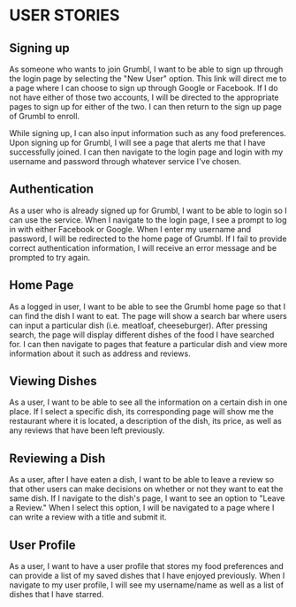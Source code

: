 # USER STORIES

## Signing up
As someone who wants to join Grumbl, I want to be able to sign up through the login page by selecting the "New User" option. This link will direct me to a page where I can choose to sign up through Google or Facebook. If I do not have either of those two accounts, I will be directed to the appropriate pages to sign up for either of the two. I can then return to the sign up page of Grumbl to enroll. 

While signing up, I can also input information such as any food preferences. Upon signing up for Grumbl, I will see a page that alerts me that I have successfully joined. I can then navigate to the login page and login with my username and password through whatever service I've chosen. 

## Authentication
As a user who is already signed up for Grumbl, I want to be able to login so I can use the service. When I navigate to the login page, I see a prompt to log in with either Facebook or Google. When I enter my username and password, I will be redirected to the home page of Grumbl. If I fail to provide correct authentication information, I will receive an error message and be prompted to try again. 

## Home Page 
As a logged in user, I want to be able to see the Grumbl home page so that I can find the dish I want to eat. The page will show a search bar where users can input a particular dish (i.e. meatloaf, cheeseburger). After pressing search, the page will display different dishes of the food I have searched for. I can then navigate to pages that feature a particular dish and view more information about it such as address and reviews. 

## Viewing Dishes
As a user, I want to be able to see all the information on a certain dish in one place. If I select a specific dish, its corresponding page will show me the restaurant where it is located, a description of the dish, its price, as well as any reviews that have been left previously.

## Reviewing a Dish
As a user, after I have eaten a dish, I want to be able to leave a review so that other users can make decisions on whether or not they want to eat the same dish. If I navigate to the dish's page, I want to see an option to "Leave a Review." When I select this option, I will be navigated to a page where I can write a review with a title and submit it. 

## User Profile
As a user, I want to have a user profile that stores my food preferences and can provide a list of my saved dishes that I have enjoyed previously. When I navigate to my user profile, I will see my username/name as well as a list of dishes that I have starred. 


